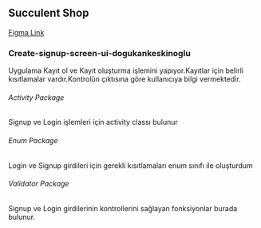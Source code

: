 ## Succulent Shop

[Figma Link](https://www.figma.com/file/aKFn9Czmk2ms2hqp4sctcw/Succulent-Shop?node-id=0%3A1)

### Create-signup-screen-ui-dogukankeskinoglu
Uygulama Kayıt ol ve Kayıt oluşturma işlemini yapıyor.Kayıtlar için belirli kısıtlamalar vardır.Kontrolün
çıktısına göre kullanıcıya bilgi vermektedir.
###### Activity Package
Signup ve Login işlemleri için activity classı bulunur
###### Enum Package
Login ve Signup girdileri için gerekli kısıtlamaları enum sınıfı ile oluşturdum
###### Validator Package
Signup ve Login girdilerinin kontrollerini sağlayan fonksiyonlar burada bulunur.

